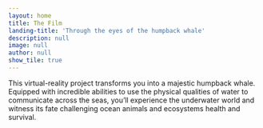 ```yaml
---
layout: home
title: The Film
landing-title: 'Through the eyes of the humpback whale'
description: null
image: null
author: null
show_tile: true
---
```


This virtual-reality project transforms you into a majestic humpback whale. Equipped with incredible abilities to use the physical qualities of water to communicate across the seas, you’ll experience the underwater world and witness its fate challenging ocean animals and ecosystems health and survival.
